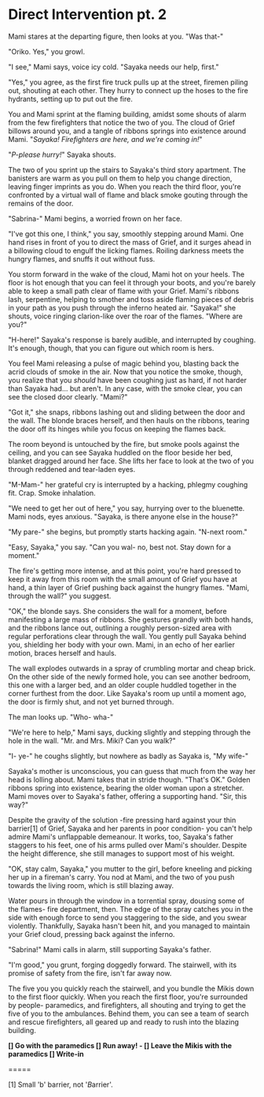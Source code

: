 # Direct Intervention pt. 2

Mami stares at the departing figure, then looks at you. "Was that-"

"Oriko. Yes," you growl.

"I see," Mami says, voice icy cold. "Sayaka needs our help, first."

"Yes," you agree, as the first fire truck pulls up at the street, firemen piling out, shouting at each other. They hurry to connect up the hoses to the fire hydrants, setting up to put out the fire.

You and Mami sprint at the flaming building, amidst some shouts of alarm from the few firefighters that notice the two of you. The cloud of Grief billows around you, and a tangle of ribbons springs into existence around Mami. "*Sayaka! Firefighters are here, and we're coming in!*"

"*P-please hurry!*" Sayaka shouts.

The two of you sprint up the stairs to Sayaka's third story apartment. The banisters are warm as you pull on them to help you change direction, leaving finger imprints as you do. When you reach the third floor, you're confronted by a virtual wall of flame and black smoke gouting through the remains of the door.

"Sabrina-" Mami begins, a worried frown on her face.

"I've got this one, I think," you say, smoothly stepping around Mami. One hand rises in front of you to direct the mass of Grief, and it surges ahead in a billowing cloud to engulf the licking flames. Roiling darkness meets the hungry flames, and snuffs it out without fuss.

You storm forward in the wake of the cloud, Mami hot on your heels. The floor is hot enough that you can feel it through your boots, and you're barely able to keep a small path clear of flame with your Grief. Mami's ribbons lash, serpentine, helping to smother and toss aside flaming pieces of debris in your path as you push through the inferno heated air. "Sayaka!" she shouts, voice ringing clarion-like over the roar of the flames. "Where are you?"

"H-here!" Sayaka's response is barely audible, and interrupted by coughing. It's enough, though, that you can figure out which room is hers.

You feel Mami releasing a pulse of magic behind you, blasting back the acrid clouds of smoke in the air. Now that you notice the smoke, though, you realize that you *should* have been coughing just as hard, if not harder than Sayaka had... but aren't. In any case, with the smoke clear, you can see the closed door clearly. "Mami?"

"Got it," she snaps, ribbons lashing out and sliding between the door and the wall. The blonde braces herself, and then hauls on the ribbons, tearing the door off its hinges while you focus on keeping the flames back.

The room beyond is untouched by the fire, but smoke pools against the ceiling, and you can see Sayaka huddled on the floor beside her bed, blanket dragged around her face. She lifts her face to look at the two of you through reddened and tear-laden eyes.

"M-Mam-" her grateful cry is interrupted by a hacking, phlegmy coughing fit. Crap. Smoke inhalation.

"We need to get her out of here," you say, hurrying over to the bluenette. Mami nods, eyes anxious. "Sayaka, is there anyone else in the house?"

"My pare-" she begins, but promptly starts hacking again. "N-next room."

"Easy, Sayaka," you say. "Can you wal- no, best not. Stay down for a moment."

The fire's getting more intense, and at this point, you're hard pressed to keep it away from this room with the small amount of Grief you have at hand, a thin layer of Grief pushing back against the hungry flames. "Mami, through the wall?" you suggest.

"OK," the blonde says. She considers the wall for a moment, before manifesting a large mass of ribbons. She gestures grandly with both hands, and the ribbons lance out, outlining a roughly person-sized area with regular perforations clear through the wall. You gently pull Sayaka behind you, shielding her body with your own. Mami, in an echo of her earlier motion, braces herself and hauls.

The wall explodes outwards in a spray of crumbling mortar and cheap brick. On the other side of the newly formed hole, you can see another bedroom, this one with a larger bed, and an older couple huddled together in the corner furthest from the door. Like Sayaka's room up until a moment ago, the door is firmly shut, and not yet burned through.

The man looks up. "Who- wha-"

"We're here to help," Mami says, ducking slightly and stepping through the hole in the wall. "Mr. and Mrs. Miki? Can you walk?"

"I- ye-" he coughs slightly, but nowhere as badly as Sayaka is, "My wife-"

Sayaka's mother is unconscious, you can guess that much from the way her head is lolling about. Mami takes that in stride though. "That's OK." Golden ribbons spring into existence, bearing the older woman upon a stretcher. Mami moves over to Sayaka's father, offering a supporting hand. "Sir, this way?"

Despite the gravity of the solution -fire pressing hard against your thin barrier\[1]​ of Grief, Sayaka and her parents in poor condition- you can't help admire Mami's unflappable demeanour. It works, too, Sayaka's father staggers to his feet, one of his arms pulled over Mami's shoulder. Despite the height difference, she still manages to support most of his weight.

"OK, stay calm, Sayaka," you mutter to the girl, before kneeling and picking her up in a fireman's carry. You nod at Mami, and the two of you push towards the living room, which is still blazing away.

Water pours in through the window in a torrential spray, dousing some of the flames- fire department, then. The edge of the spray catches you in the side with enough force to send you staggering to the side, and you swear violently. Thankfully, Sayaka hasn't been hit, and you managed to maintain your Grief cloud, pressing back against the inferno.

"Sabrina!" Mami calls in alarm, still supporting Sayaka's father.

"I'm good," you grunt, forging doggedly forward. The stairwell, with its promise of safety from the fire, isn't far away now.

The five you you quickly reach the stairwell, and you bundle the Mikis down to the first floor quickly. When you reach the first floor, you're surrounded by people- paramedics, and firefighters, all shouting and trying to get the five of you to the ambulances. Behind them, you can see a team of search and rescue firefighters, all geared up and ready to rush into the blazing building.

**\[] Go with the paramedics
\[] Run away!
\- \[] Leave the Mikis with the paramedics
\[] Write-in**

\=====​

\[1]​ Small 'b' barrier, not '*B*arrier'.

